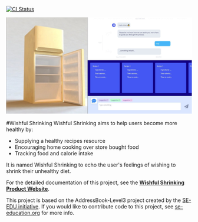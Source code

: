 [![CI Status](https://github.com/se-edu/addressbook-level3/workflows/Java%20CI/badge.svg)](https://github.com/AY2021S1-CS2103T-W10-2/tp/actions)

![Ui](docs/images/Ui.png)
 
#Wishful Shrinking 
  Wishful Shrinking aims to help users become more healthy by:
  * Supplying a healthy recipes resource
  * Encouraging home cooking over store bought food
  * Tracking food and calorie intake <br>
  
It is named Wishful Shrinking to echo the user's feelings of wishing to shrink their unhealthy diet. <br>

For the detailed documentation of this project, see the **[Wishful Shrinking Product Website](https://ay2021s1-cs2103t-w10-2.github.io/tp/)**.
  
This project is based on the AddressBook-Level3 project created by the [SE-EDU initiative](https://se-education.org).
If you would like to contribute code to this project, see [se-education.org](https://se-education.org#https://se-education.org/#contributing) for more info.
  

